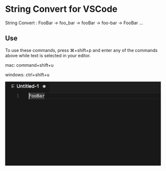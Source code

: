 # String Convert for VSCode

String Convert : FooBar → foo_bar → fooBar → foo-bar → FooBar ...

## Use

To use these commands, press ⌘+shift+p and enter any of the commands above while text is selected in your editor.

mac: command+shift+u

windows: ctrl+shift+u

![String Manipulation Screencast](string-convert.gif)
